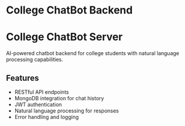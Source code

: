 
# College ChatBot Backend

# College ChatBot Server

AI-powered chatbot backend for college students with natural language processing capabilities.

## Features

- RESTful API endpoints
- MongoDB integration for chat history
- JWT authentication
- Natural language processing for responses
- Error handling and logging
